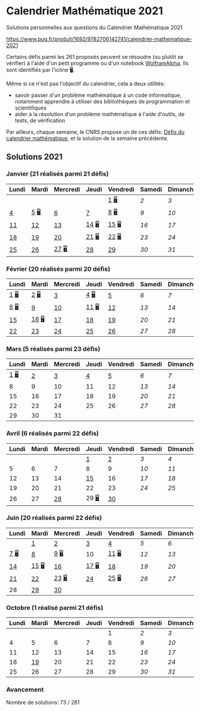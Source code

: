 # Calendrier Mathématique 2021

Solutions personnelles aux questions du Calendrier Mathématique 2021

https://www.pug.fr/produit/1692/9782706142741/calendrier-mathematique-2021

Certains défis parmi les 261 proposés peuvent se résoudre (ou plutôt se vérifier) à l'aide d'un petit programme ou d'un notebook [WolframAlpha](https://www.wolframalpha.com). Ils sont identifiés par l'icône 🖥.

Même si ce n'est pas l'objectif du calendrier, cela a deux utilités:
- savoir passer d'un problème mathématique à un code informatique, notamment apprendre à utiliser des bibliothèques de programmation et scientifiques
- aider à la résolution d'un problème mathématique à l'aide d'outils, de tests, de vérification


Par ailleurs, chaque semaine, le CNRS propose un de ces défis: [Défis du calendrier mathématique](https://images.math.cnrs.fr/-Defis-du-Calendrier-mathematique-.html), et la solution de la semaine précédente.

## Solutions 2021

### Janvier (21 réalisés parmi 21 défis)

|Lundi|Mardi|Mercredi|Jeudi|Vendredi|Samedi|Dimanche|
|---|---|---|---|---|---|---|
|    |    |    |    | [ 1](janvier/README.md#vendredi-1-janvier) [🖥](janvier/01.py) | *2* | *3* |
| [ 4](janvier/README.md#lundi-4-janvier) | [ 5](janvier/README.md#mardi-5-janvier) [🖥](janvier/05.py) | [ 6](janvier/README.md#mercredi-6-janvier) | [ 7](janvier/README.md#jeudi-7-janvier) | [ 8](janvier/README.md#vendredi-8-janvier) [🖥](janvier/08.py) | *9* | *10* |
| [11](janvier/README.md#lundi-11-janvier) | [12](janvier/README.md#mardi-12-janvier) | [13](janvier/README.md#mercredi-13-janvier) | [14](janvier/README.md#jeud-14-janvier) [🖥](janvier/14.py) | [15](janvier/README.md#vendredi-15-janvier) [🖥](janvier/15.py) | *16* | *17* |
| [18](janvier/README.md#lundi-18-janvier) | [19](janvier/README.md#mardi-19-janvier) | [20](janvier/README.md#mercredi-20-janvier) | [21](janvier/README.md#jeudi-21-janvier) [🖥](janvier/21.py) | [22](janvier/README.md#vendredi-22-janvier) [🖥](janvier/22.py) | *23* | *24* |
| [25](janvier/README.md#lundi-25-janvier) | [26](janvier/README.md#mardi-26-janvier) | [27](janvier/README.md#mercredi-27-janvier) [🖥](janvier/27.py) | [28](janvier/README.md#jeudi-28-janvier) | [29](janvier/README.md#vendredi-29-janvier) | *30* | *31* |
### Février (20 réalisés parmi 20 défis)

|Lundi|Mardi|Mercredi|Jeudi|Vendredi|Samedi|Dimanche|
|---|---|---|---|---|---|---|
| [ 1](fevrier/README.md#lundi-1-février) [🖥](fevrier/01.py) | [ 2](fevrier/README.md#mardi-2-février) [🖥](fevrier/02.py) | [ 3](fevrier/README.md#mercredi-3-février) | [ 4](fevrier/README.md#jeudi-4-février) [🖥](fevrier/04.py) | [ 5](fevrier/README.md#vendredi-5-février) | *6* | *7* |
| [ 8](fevrier/README.md#lundi-8-février) [🖥](fevrier/08.py) | [ 9](fevrier/README.md#mardi-9-février) | [10](fevrier/README.md#mercredi-10-février) | [11](fevrier/README.md#jeudi-11-février) [🖥](fevrier/11.py) | [12](fevrier/README.md#vendredi-12-février) | *13* | *14* |
| [15](fevrier/README.md#lundi-15-février) | [16](fevrier/README.md#mardi-16-février) [🖥](fevrier/16.py) | [17](fevrier/README.md#mercredi-17-février) | [18](fevrier/README.md#jeudi-18-février) | [19](fevrier/README.md#vendredi-19-février) | *20* | *21* |
| [22](fevrier/README.md#lundi-22-février) | [23](fevrier/README.md#mardi-23-février) | [24](fevrier/README.md#mercredi-24-février) | [25](fevrier/README.md#jeudi-25-février) | [26](fevrier/README.md#vendredi-26-février) | *27* | *28* |
### Mars (5 réalisés parmi 23 défis)

|Lundi|Mardi|Mercredi|Jeudi|Vendredi|Samedi|Dimanche|
|---|---|---|---|---|---|---|
| [ 1](mars/README.md#lundi-1-mars) [🖥](mars/01.py) | [ 2](mars/README.md#mardi-2-mars) | [ 3](mars/README.md#mercredi-3-mars) | [ 4](mars/README.md#jeudi-4-mars) | [ 5](mars/README.md#vendredi-5-mars) | *6* | *7* |
|  8 |  9 | 10 | 11 | 12 | *13* | *14* |
| 15 | 16 | 17 | 18 | 19 | *20* | *21* |
| 22 | 23 | 24 | 25 | 26 | *27* | *28* |
| 29 | 30 | 31 |    |    |    |    |
### Avril (6 réalisés parmi 22 défis)

|Lundi|Mardi|Mercredi|Jeudi|Vendredi|Samedi|Dimanche|
|---|---|---|---|---|---|---|
|    |    |    | [ 1](avril/README.md#jeudi-1-avril) | [ 2](avril/README.md#vendredi-2-avril) | *3* | *4* |
|  5 |  6 |  7 |  8 |  9 | *10* | *11* |
| 12 | 13 | 14 | [15](avril/README.md#jeudi-15-avril) | 16 | *17* | *18* |
| 19 | 20 | 21 | 22 | 23 | *24* | *25* |
| 26 | 27 | [28](avril/README.md#mercredi-28-avril) | 29 [🖥](avril/29.py) | [30](avril/README.md#vendredi-30-avril) |    |    |
### Juin (20 réalisés parmi 22 défis)

|Lundi|Mardi|Mercredi|Jeudi|Vendredi|Samedi|Dimanche|
|---|---|---|---|---|---|---|
|    | [ 1](juin/README.md#mardi-1-juin) | [ 2](juin/README.md#mercredi-2-juin) | [ 3](juin/README.md#jeudi-3-juin) | [ 4](juin/README.md#vendredi-4-juin) | *5* | *6* |
| [ 7](juin/README.md#lundi-7-juin) [🖥](juin/07.py) | [ 8](juin/README.md#mardi-8-juin) | [ 9](juin/README.md#mercredi-9-juin) [🖥](juin/09.py) | 10 | [11](juin/README.md#vendredi-11-juin) [🖥](juin/11.py) | *12* | *13* |
| [14](juin/README.md#lundi-14-juin) | [15](juin/README.md#mardi-15-juin) [🖥](juin/15.py) | [16](juin/README.md#mercredi-16-juin) | [17](juin/README.md#jeudi-17-juin) [🖥](juin/17.py) | [18](juin/README.md#vendredi-18-juin) | *19* | *20* |
| [21](juin/README.md#lundi-21-juin) | [22](juin/README.md#mardi-22-juin) | [23](juin/README.md#mercredi-23-juin) [🖥](juin/23.py) | [24](juin/README.md#jeudi-24-juin) | [25](juin/README.md#vendredi-25-juin) [🖥](juin/25.py) | *26* | *27* |
| 28 | [29](juin/README.md#mardi-29-juin) | [30](juin/README.md#mercredi-30-juin) |    |    |    |    |
### Octobre (1 réalisé parmi 21 défis)

|Lundi|Mardi|Mercredi|Jeudi|Vendredi|Samedi|Dimanche|
|---|---|---|---|---|---|---|
|    |    |    |    |  1 | *2* | *3* |
|  4 |  5 |  6 |  7 |  8 | *9* | *10* |
| 11 | 12 | 13 | 14 | 15 | *16* | *17* |
| 18 | [19](octobre/README.md#mardi-19-octobre) | 20 | 21 | 22 | *23* | *24* |
| 25 | 26 | 27 | 28 | 29 | *30* | *31* |

### Avancement

Nombre de solutions: 73 / 261

